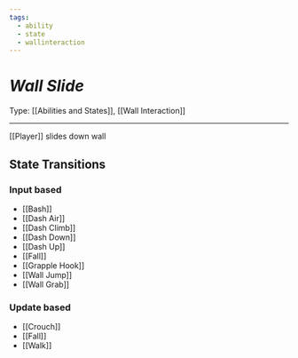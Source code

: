 ```yaml
---
tags:
  - ability
  - state
  - wallinteraction
---
```

# _Wall Slide_

Type: [[Abilities and States]], [[Wall Interaction]]

----


[[Player]] slides down wall


## State Transitions

### Input based

* [[Bash]]
* [[Dash Air]]
* [[Dash Climb]]
* [[Dash Down]]
* [[Dash Up]]
* [[Fall]]
* [[Grapple Hook]]
* [[Wall Jump]]
* [[Wall Grab]]

### Update based

* [[Crouch]]
* [[Fall]]
* [[Walk]]